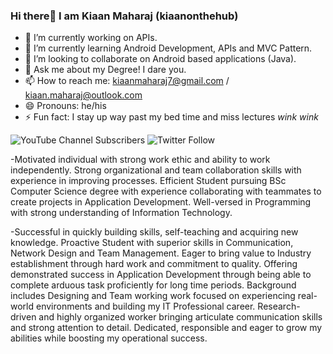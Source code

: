 ### Hi there👋 I am Kiaan Maharaj (kiaanonthehub)

- 🔭 I’m currently working on APIs.
- 🌱 I’m currently learning Android Development, APIs and MVC Pattern.
- 👯 I’m looking to collaborate on Android based applications (Java).
- 💬 Ask me about my Degree! I dare you.
- 📫 How to reach me: kiaanmaharaj7@gmail.com / kiaan.maharaj@outlook.com
- 😄 Pronouns: he/his
- ⚡ Fun fact: I stay up way past my bed time and miss lectures *wink* *wink*


![YouTube Channel Subscribers](https://img.shields.io/youtube/channel/subscribers/UCQqkIh-Ah1SKYYoldz-vzrQ?label=Subcribe%20to%20my%20Youtube%20Channel&style=social) ![Twitter Follow](https://img.shields.io/twitter/follow/kiaanmyraj?label=Follow%20my%20Twitter&style=social)


-Motivated individual with strong work ethic and ability to work independently. Strong organizational and team collaboration skills with experience in improving processes. Efficient Student pursuing BSc Computer Science degree with experience collaborating with teammates to create projects in Application Development. Well-versed in Programming with strong understanding of Information Technology. 

-Successful in quickly building skills, self-teaching and acquiring new knowledge. Proactive Student with superior skills in Communication, Network Design and Team Management. Eager to bring value to Industry establishment through hard work and commitment to quality. Offering demonstrated success in Application Development through being able to complete arduous task proficiently for long time periods. Background includes Designing and Team working work focused on experiencing real-world environments and building my IT Professional career. Research-driven and highly organized worker bringing articulate communication skills and strong attention to detail. Dedicated, responsible and eager to grow my abilities while boosting my operational success.

